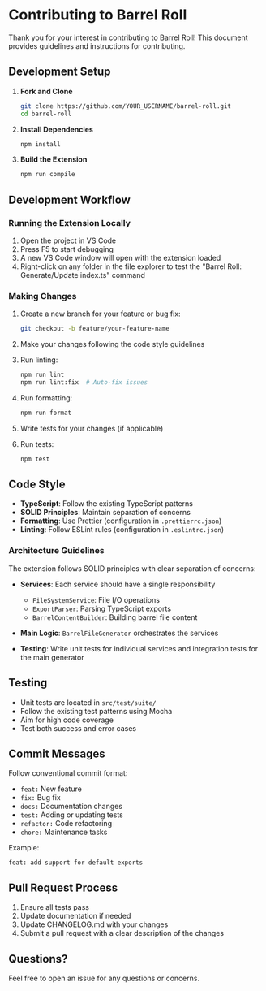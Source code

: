 # Contributing to Barrel Roll

Thank you for your interest in contributing to Barrel Roll! This document provides guidelines and instructions for contributing.

## Development Setup

1. **Fork and Clone**

   ```bash
   git clone https://github.com/YOUR_USERNAME/barrel-roll.git
   cd barrel-roll
   ```

2. **Install Dependencies**

   ```bash
   npm install
   ```

3. **Build the Extension**
   ```bash
   npm run compile
   ```

## Development Workflow

### Running the Extension Locally

1. Open the project in VS Code
2. Press F5 to start debugging
3. A new VS Code window will open with the extension loaded
4. Right-click on any folder in the file explorer to test the "Barrel Roll: Generate/Update index.ts" command

### Making Changes

1. Create a new branch for your feature or bug fix:

   ```bash
   git checkout -b feature/your-feature-name
   ```

2. Make your changes following the code style guidelines

3. Run linting:

   ```bash
   npm run lint
   npm run lint:fix  # Auto-fix issues
   ```

4. Run formatting:

   ```bash
   npm run format
   ```

5. Write tests for your changes (if applicable)

6. Run tests:
   ```bash
   npm test
   ```

## Code Style

- **TypeScript**: Follow the existing TypeScript patterns
- **SOLID Principles**: Maintain separation of concerns
- **Formatting**: Use Prettier (configuration in `.prettierrc.json`)
- **Linting**: Follow ESLint rules (configuration in `.eslintrc.json`)

### Architecture Guidelines

The extension follows SOLID principles with clear separation of concerns:

- **Services**: Each service should have a single responsibility
  - `FileSystemService`: File I/O operations
  - `ExportParser`: Parsing TypeScript exports
  - `BarrelContentBuilder`: Building barrel file content

- **Main Logic**: `BarrelFileGenerator` orchestrates the services

- **Testing**: Write unit tests for individual services and integration tests for the main generator

## Testing

- Unit tests are located in `src/test/suite/`
- Follow the existing test patterns using Mocha
- Aim for high code coverage
- Test both success and error cases

## Commit Messages

Follow conventional commit format:

- `feat:` New feature
- `fix:` Bug fix
- `docs:` Documentation changes
- `test:` Adding or updating tests
- `refactor:` Code refactoring
- `chore:` Maintenance tasks

Example:

```
feat: add support for default exports
```

## Pull Request Process

1. Ensure all tests pass
2. Update documentation if needed
3. Update CHANGELOG.md with your changes
4. Submit a pull request with a clear description of the changes

## Questions?

Feel free to open an issue for any questions or concerns.
